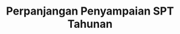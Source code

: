 ---
id: 40
title: Perpanjangan Penyampaian SPT Tahunan
linkurl: https://docs.google.com/document/d/1MFo2pUPdaWIuh8NtLT1qvHC3tajuHdvkZRp7aIsGU8M/edit?usp=drivesdk
fitur: resume
category: kup
topik: SPT
subtopik: Ketentuan Terkait SPT
type: word
modifiedTime: 11 Desember 2019
---